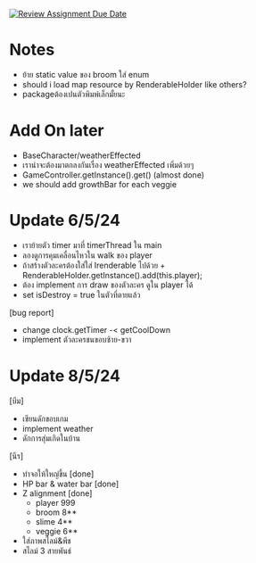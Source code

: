 [![Review Assignment Due Date](https://classroom.github.com/assets/deadline-readme-button-24ddc0f5d75046c5622901739e7c5dd533143b0c8e959d652212380cedb1ea36.svg)](https://classroom.github.com/a/ZpkbBrmt)

# Notes
- ย้าย static value ของ broom ใส่ enum
- should i load map resource by RenderableHolder like others?
- packageต้องเปนตัวพิมพ์เล็กมั้ยนะ
# Add On later
- BaseCharacter/weatherEffected
- เราน่าจะต้องมาตกลงกันเรื่อง weatherEffected เพิ่มด้วยๆ
- GameController.getInstance().get() (almost done)
- we should add growthBar for each veggie

# Update 6/5/24
- เราย้ายตัว timer มาที่ timerThread ใน main
- ลองดูการคุมเคลื่อนไหวใน walk ของ player
- ถ้าสร้างตัวละครต้องใส่ใส่ Irenderable ไปด้วย + RenderableHolder.getInstance().add(this.player);
- ต้อง implement การ draw ของตัวละคร ดูใน player ได้
- set isDestroy = true ในตัวที่ตายแล้ว

[bug report]
- change clock.getTimer -< getCoolDown
- implement ตัวละครชนขอบซ้าย-ขวา

# Update 8/5/24
[บีม]
- เขียนดักขอบเกม
- implement weather
- ดักการสุ่มเกิดในบ้าน

[นีร]
- ทำจอให้ใหญ่ขึ้น [done]
- HP bar & water bar [done]
- Z alignment [done]
  - player 999
  - broom 8**
  - slime 4**
  - veggie 6**
- ใส่ภาพสไลม์&พีช
- สไลม์ 3 สายพันธ์